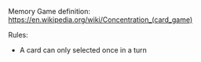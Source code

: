 Memory Game definition: https://en.wikipedia.org/wiki/Concentration_(card_game)

Rules:
- A card can only selected once in a turn
